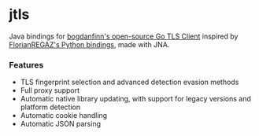 # jtls

Java bindings for [bogdanfinn's open-source Go TLS Client](https://github.com/bogdanfinn/tls-client)
inspired by [FlorianREGAZ's Python bindings](https://github.com/FlorianREGAZ/Python-Tls-Client/),
made with JNA.

### Features

- TLS fingerprint selection and advanced detection evasion methods
- Full proxy support
- Automatic native library updating, with support for legacy versions and platform detection
- Automatic cookie handling
- Automatic JSON parsing

